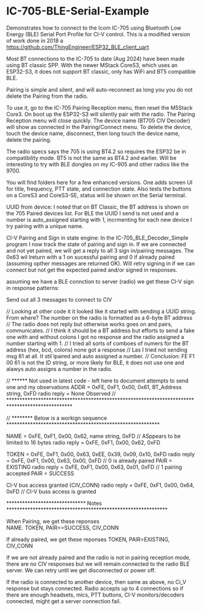 # IC-705-BLE-Serial-Example
Demonstrates how to connect to the Icom IC-705 using Bluetooth Low Energy (BLE) Serial Port Profile for CI-V control.  This is a modified version of work done in 2018 a https://github.com/ThingEngineer/ESP32_BLE_client_uart

Most BT connections to the IC-705 to date (Aug 2024) have been made using BT classic SPP. With the newer MStack CoreS3, which uses an ESP32-S3, it does not support BT classic, only has WiFi and BT5 compatible BLE.

Pairing is simple and silent, and will auto-reconnect as long you you do not delete the Pairing from the radio.

To use it, go to the IC-705 Pairing Reception menu, then reset the M5Stack Core3. On boot up the ESP32-S3 will silently pair with the radio. The Pairing Reception menu will close quickly.  The device name (BT705 CIV Decoder) will show as connected in the Pairing/Connect menu.  To delete the device, touch the device name, disconnect, then long touch the device name, delete the pairing.

The radio specs says the 705 is using BT4.2 so requires the ESP32 be in compatibility mode. BT5 is not the same as BT4.2 and earlier.  Will be interesting to try with BLE dongles on my IC-905 and other radios like the 9700.

You will find folders here for a few enhanced versions.  One adds screen UI for title, frequency, PTT state, and connection state.  Also tests the buttons on a CoreS3 and CoreS3-SE, status will be shown on the Serial terminal.


UUID from device:
I noted that on BT Classic, the BT address is shown on the 705 Paired devices list.  For BLE the UUID I send is not used and a number is auto_assigned starting with 1, incrmenting for each new device I try pairing with a unique name.  

CI-V Pairing and Sign in state engine:
In the IC-705_BLE_Decoder_Simple program I now track the state of pairing and sign in.  If we are connected and not yet paired, we will get a reply to all 3 sign in/pairing messages. The 0x63 wil lreturn with a 1 on sucessful pairing and 0 if already paired (assuming opther messages are returned OK). Will retry signing in if we can connect but not get the expected paired and/or signed in responses.

assuming we have a BLE connction to server (radio) we get these CI-V sign in response patterns:

Send out all 3 messages to connect to CIV

// Looking at other code it it looked like it started with sending a UUID string. From where? The number on the radio is formatted as a 6-byte BT address
// The radio does not reply but otherwise works goes on and pairs, communicates.
// I think it should be a BT address but efforts to send a fake one with and without colons I got no response and the radio assigned a number starting with 1.
// I tried all sorts of comboes of numers for the BT address (hex, bcd, colons) none got a response
// Las I tried not sending msg 61 at all.  It stil lpaired and auto assigned a number.
// Conclusion: FE F1 00 61 is not the ID string, or more likely for BLE, it does not use one and alawys auto assigns a number in the radio.

// ****** Not used in latest code - left here to document attempts to send one and my observations
ADDR            = 0xFE, 0xF1, 0x00, 0x61, BT_Address string, 0xFD
radio reply     = None Observed
// ************************************************************************************************

// ********  Below is a workign sequence **********************************************************

NAME            = 0xFE, 0xF1, 0x00, 0x62, name string, 0xFD  // ASppears to be limited to 16 bytes
radio reply     = 0xFE, 0xF1, 0x00, 0x62, 0xFD

TOKEN           = 0xFE, 0xF1, 0x00, 0x63, 0xEE, 0x39, 0x09, 0x10, 0xFD
radio reply     = 0xFE, 0xF1, 0x00, 0x63, 0x00, 0xFD  //  0 is already paired PAIR = EXISTING
radio reply     = 0xFE, 0xF1, 0x00, 0x63, 0x01, 0xFD  //  1 pairing accepted  PAIR = SUCCESS 

CI-V bus access granted (CIV_CONN)
radio reply     = 0xFE, 0xF1, 0x00, 0x64, 0xFD    // CI-V buss access is granted

******************************  Notes *************************************************************

When Pairing, we get these reponses  
NAME. TOKEN, PAIR==SUCCESS, CIV_CONN

If already paired, we get these reponses
TOKEN, PAIR=EXISTING, CIV_CONN

If we are not already paired and the radio is not in pairing reception mode, there are no CIV responses but we will remain connected to the radio BLE server. We can retry until we get disconnected or power off. 

If the radio is connected to another device, then same as above, no Ci_V response but stays connected.  Radio accepts up to 4 connections so if there are enough headsets, mics, PTT buttons, CI-V monitors/decoders connected, might get a server connection fail.


